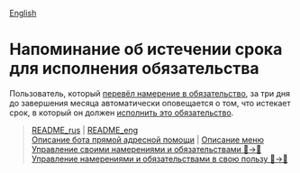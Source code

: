 [English](../../documents_eng/notifications/reminder_of_obligation.md)
# Напоминание об истечении срока для исполнения обязательства

Пользователь, который [перевёл намерение в обязательство](../actions/creation_of_obligation.md), за три дня до завершения месяца автоматически оповещается о том, что истекает срок, в который он должен [исполнить это обязательство](../actions/obl_fulfilled.md). 

> [README_rus](../../README.md)  |  [README_eng](../../README_eng.md)    
> [Описание бота прямой адресной помощи](../index.md)  |  [Описание меню](../faq/menu.md)   
> [Управление своими намерениями и обязательствами 👤->👥](../actions/show_int_obl.md)  
> [Управление намерениями и обязательствами в свою пользу 👥->👤](../actions/show_int_obl_for_me.md)  
